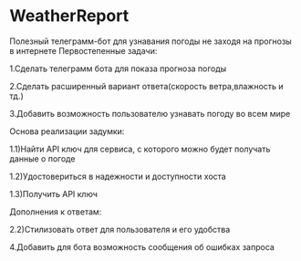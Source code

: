 # WeatherReport
Полезный телеграмм-бот для узнавания погоды не заходя на прогнозы в интернете Первостепенные задачи: 
	
 1.Сделать телеграмм бота для показа прогноза погоды
  
 2.Сделать расширенный вариант ответа(скорость ветра,влажность и тд.)
  
 3.Добавить возможность пользователю узнавать погоду во всем мире

Основа реализации задумки:
 
1.1)Найти API ключ для сервиса, с которого можно будет получать данные о погоде
  
1.2)Удостовериться в надежности и доступности хоста
  
1.3)Получить API ключ

Дополнения к ответам:
  
2.2)Стилизовать ответ для пользователя и его удобства
  
4.Добавить для бота возможность сообщения об ошибках запроса

